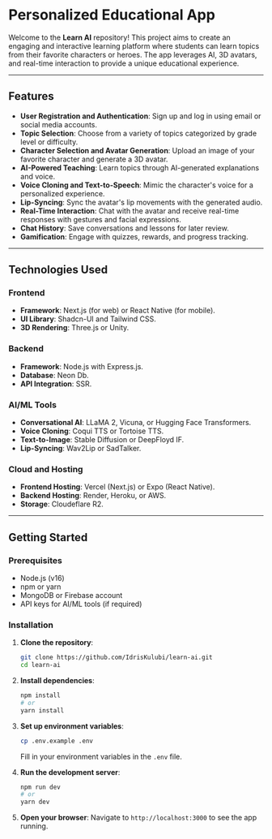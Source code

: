 # Personalized Educational App

Welcome to the **Learn AI** repository! This project aims to create an engaging and interactive learning platform where students can learn topics from their favorite characters or heroes. The app leverages AI, 3D avatars, and real-time interaction to provide a unique educational experience.

---

## Features

- **User Registration and Authentication**: Sign up and log in using email or social media accounts.
- **Topic Selection**: Choose from a variety of topics categorized by grade level or difficulty.
- **Character Selection and Avatar Generation**: Upload an image of your favorite character and generate a 3D avatar.
- **AI-Powered Teaching**: Learn topics through AI-generated explanations and voice.
- **Voice Cloning and Text-to-Speech**: Mimic the character's voice for a personalized experience.
- **Lip-Syncing**: Sync the avatar's lip movements with the generated audio.
- **Real-Time Interaction**: Chat with the avatar and receive real-time responses with gestures and facial expressions.
- **Chat History**: Save conversations and lessons for later review.
- **Gamification**: Engage with quizzes, rewards, and progress tracking.

---

## Technologies Used

### Frontend
- **Framework**: Next.js (for web) or React Native (for mobile).
- **UI Library**: Shadcn-UI and  Tailwind CSS.
- **3D Rendering**: Three.js or Unity.

### Backend
- **Framework**: Node.js with Express.js.
- **Database**: Neon Db.
- **API Integration**: SSR.

### AI/ML Tools
- **Conversational AI**: LLaMA 2, Vicuna, or Hugging Face Transformers.
- **Voice Cloning**: Coqui TTS or Tortoise TTS.
- **Text-to-Image**: Stable Diffusion or DeepFloyd IF.
- **Lip-Syncing**: Wav2Lip or SadTalker.

### Cloud and Hosting
- **Frontend Hosting**: Vercel (Next.js) or Expo (React Native).
- **Backend Hosting**: Render, Heroku, or AWS.
- **Storage**: Cloudeflare R2.

---

## Getting Started

### Prerequisites
- Node.js (v16)
- npm or yarn
- MongoDB or Firebase account
- API keys for AI/ML tools (if required)

### Installation

1. **Clone the repository**:
   ```bash
   git clone https://github.com/IdrisKulubi/learn-ai.git
   cd learn-ai
   ```

2. **Install dependencies**:
   ```bash
   npm install
   # or
   yarn install
   ```

3. **Set up environment variables**:
   ```bash
   cp .env.example .env
   ```
   Fill in your environment variables in the `.env` file.

4. **Run the development server**:
   ```bash
   npm run dev
   # or
   yarn dev
   ```

5. **Open your browser**:
   Navigate to `http://localhost:3000` to see the app running.


